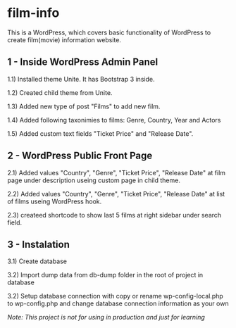 # film-info
This is a WordPress, which covers basic functionality of WordPress to create film(movie) information website.


## 1 - Inside WordPress Admin Panel

1.1) Installed theme Unite. It has Bootstrap 3 inside.

1.2) Created child theme from Unite.

1.3) Added new type of post "Films" to add new film. 

1.4) Added following taxonimies to films: Genre, Country, Year and Actors

1.5) Added custom text fields "Ticket Price" and "Release Date".


## 2 - WordPress Public Front Page

2.1) Added values "Country", "Genre", "Ticket Price", "Release Date" at film page under description useing custom page in child theme.

2.2) Added values "Country", "Genre", "Ticket Price", "Release Date" at list of films useing WordPress hook.

2.3) createed shortcode to show last 5 films at right sidebar under search field.

## 3 - Instalation

3.1) Create database

3.2) Import dump data from db-dump folder in the root of project in database

3.2) Setup database connection with copy or rename wp-config-local.php to wp-config.php and change database connection information as your own


*Note: This project is not for using in production and just for learning*

